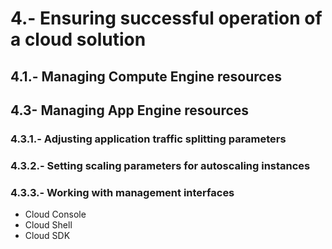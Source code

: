 # 4.- Ensuring successful operation of a cloud solution
## 4.1.- Managing Compute Engine resources
## 4.3- Managing App Engine resources
### 4.3.1.- Adjusting application traffic splitting parameters
### 4.3.2.- Setting scaling parameters for autoscaling instances
### 4.3.3.- Working with management interfaces
- Cloud Console
- Cloud Shell
- Cloud SDK

